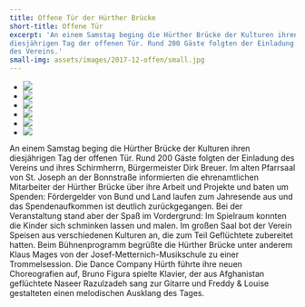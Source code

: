 ```yaml
---
title: Offene Tür der Hürther Brücke
short-title: Offene Tür
excerpt: 'An einem Samstag beging die Hürther Brücke der Kulturen ihren
diesjährigen Tag der offenen Tür. Rund 200 Gäste folgten der Einladung
des Vereins.'
small-img: assets/images/2017-12-offen/small.jpg
---
```



<section class="rollon_view">
	<ul class="rollon_container">
	<li class="rollon_item">
			<div class="small-img">
				<img src="{{ site.url }}assets/images/2017-12-offen/offen1.jpg" class="lightbox"/>
			</div>
		</li>
	<li class="rollon_item">
			<div class="small-img">
				<img src="{{ site.url }}assets/images/2017-12-offen/offen2.jpg" class="lightbox"/>
			</div>
		</li>
	<li class="rollon_item">
			<div class="small-img">
				<img src="{{ site.url }}assets/images/2017-12-offen/offen3.jpg" class="lightbox"/>
			</div>
		</li>
	<li class="rollon_item">
			<div class="small-img">
				<img src="{{ site.url }}assets/images/2017-12-offen/offen4.jpg" class="lightbox"/>
			</div>
		</li>
	<li class="rollon_item">
			<div class="small-img">
				<img src="{{ site.url }}assets/images/2017-12-offen/offen5.jpg" class="lightbox"/>
			</div>
		</li>
	<li class="rollon_item">
			<div class="small-img">
				<img src="{{ site.url }}assets/images/2017-12-offen/offen6.jpg" class="lightbox"/>
			</div>
		</li>
	</ul>
</section>



An einem Samstag beging die Hürther Brücke der Kulturen ihren
diesjährigen Tag der offenen Tür. Rund 200 Gäste folgten der Einladung
des Vereins und ihres Schirmherrn, Bürgermeister Dirk Breuer. Im alten
Pfarrsaal von St. Joseph an der Bonnstraße informierten die
ehrenamtlichen Mitarbeiter der Hürther Brücke über ihre Arbeit und
Projekte und baten um Spenden: Fördergelder von Bund und Land laufen
zum Jahresende aus und das Spendenaufkommen ist deutlich
zurückgegangen.  Bei der Veranstaltung stand aber der Spaß im
Vordergrund: Im Spielraum konnten die Kinder sich schminken lassen und
malen. Im großen Saal bot der Verein Speisen aus verschiedenen
Kulturen an, die zum Teil Geflüchtete zubereitet hatten. Beim
Bühnenprogramm begrüßte die Hürther Brücke unter anderem Klaus Mages
von der Josef-Metternich-Musikschule zu einer Trommelsession. Die
Dance Company Hürth führte ihre neuen Choreografien auf, Bruno Figura
spielte Klavier, der aus Afghanistan geflüchtete Naseer Razulzadeh
sang zur Gitarre und Freddy & Louise gestalteten einen melodischen
Ausklang des Tages.

